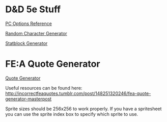 # D&D 5e Stuff

[PC Options Reference](https://tetra-cube.github.io/dnd/dnd-reference.html)

[Random Character Generator](https://tetra-cube.github.io/dnd/dnd-char-gen.html)

[Statblock Generator](https://tetra-cube.github.io/dnd/dnd-statblock.html)

# FE:A Quote Generator

[Quote Generator](https://tetra-cube.github.io/fea-quote-gen/fea-quote-gen.html)

Useful resources can be found here: http://incorrectfeaquotes.tumblr.com/post/148251320246/fea-quote-generator-masterpost

Sprite sizes should be 256x256 to work properly. If you have a spritesheet you can use the sprite index box to specify which sprite to use.